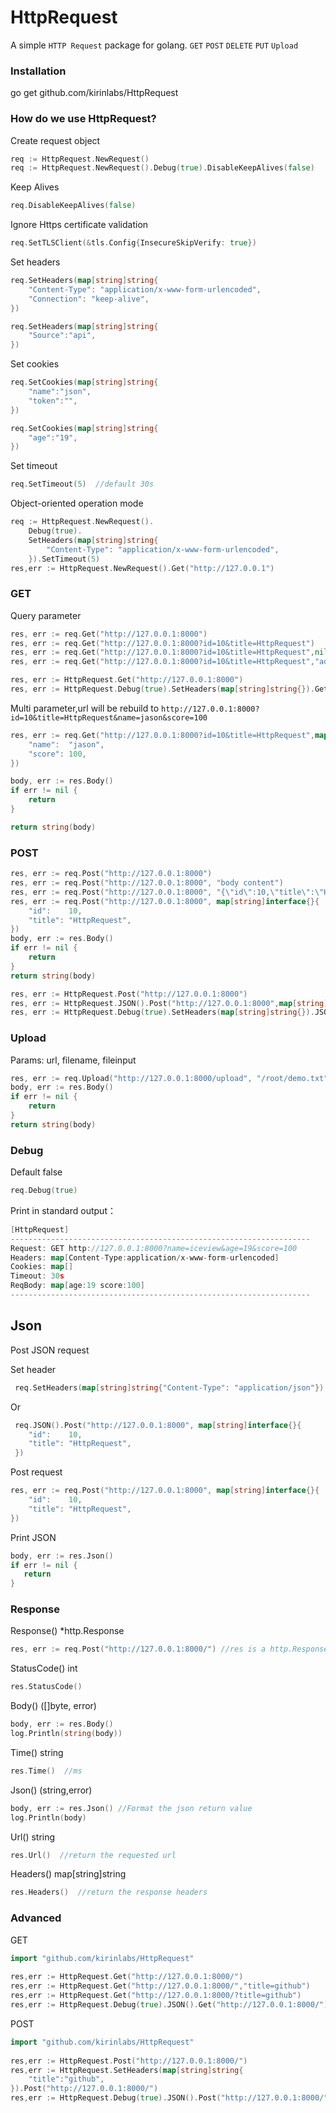 HttpRequest
=======
A simple `HTTP Request` package for golang. `GET` `POST` `DELETE` `PUT` `Upload`



### Installation
go get github.com/kirinlabs/HttpRequest


### How do we use HttpRequest?

Create request object
```go
req := HttpRequest.NewRequest()
req := HttpRequest.NewRequest().Debug(true).DisableKeepAlives(false)
```

Keep Alives
```go
req.DisableKeepAlives(false)
```

Ignore Https certificate validation
```go
req.SetTLSClient(&tls.Config{InsecureSkipVerify: true})
```

Set headers
```go
req.SetHeaders(map[string]string{
    "Content-Type": "application/x-www-form-urlencoded",
    "Connection": "keep-alive",
})

req.SetHeaders(map[string]string{
    "Source":"api",
})
```

Set cookies
```go
req.SetCookies(map[string]string{
    "name":"json",
    "token":"",
})

req.SetCookies(map[string]string{
    "age":"19",
})
```

Set timeout
```go
req.SetTimeout(5)  //default 30s
```

Object-oriented operation mode
```go
req := HttpRequest.NewRequest().
	Debug(true).
	SetHeaders(map[string]string{
	    "Content-Type": "application/x-www-form-urlencoded",
	}).SetTimeout(5)
res,err := HttpRequest.NewRequest().Get("http://127.0.0.1")
```

### GET

Query parameter
```go
res, err := req.Get("http://127.0.0.1:8000")
res, err := req.Get("http://127.0.0.1:8000?id=10&title=HttpRequest")
res, err := req.Get("http://127.0.0.1:8000?id=10&title=HttpRequest",nil)
res, err := req.Get("http://127.0.0.1:8000?id=10&title=HttpRequest","address=beijing")

res, err := HttpRequest.Get("http://127.0.0.1:8000")
res, err := HttpRequest.Debug(true).SetHeaders(map[string]string{}).Get("http://127.0.0.1:8000")
```


Multi parameter,url will be rebuild to `http://127.0.0.1:8000?id=10&title=HttpRequest&name=jason&score=100`
```go
res, err := req.Get("http://127.0.0.1:8000?id=10&title=HttpRequest",map[string]interface{}{
    "name":  "jason",
    "score": 100,
})

body, err := res.Body()
if err != nil {
    return
}

return string(body)
```


### POST

```go
res, err := req.Post("http://127.0.0.1:8000")
res, err := req.Post("http://127.0.0.1:8000", "body content")
res, err := req.Post("http://127.0.0.1:8000", "{\"id\":10,\"title\":\"HttpRequest\"}")
res, err := req.Post("http://127.0.0.1:8000", map[string]interface{}{
    "id":    10,
    "title": "HttpRequest",
})
body, err := res.Body()
if err != nil {
    return
}
return string(body)

res, err := HttpRequest.Post("http://127.0.0.1:8000")
res, err := HttpRequest.JSON().Post("http://127.0.0.1:8000",map[string]interface{}{"title":"github"})
res, err := HttpRequest.Debug(true).SetHeaders(map[string]string{}).JSON().Post("http://127.0.0.1:8000","{\"title\":\"github\"}")
```


### Upload
Params: url, filename, fileinput

```go
res, err := req.Upload("http://127.0.0.1:8000/upload", "/root/demo.txt","uploadFile")
body, err := res.Body()
if err != nil {
    return
}
return string(body)
```


### Debug
Default false

```go
req.Debug(true)
```

Print in standard output：
```go
[HttpRequest]
-------------------------------------------------------------------
Request: GET http://127.0.0.1:8000?name=iceview&age=19&score=100
Headers: map[Content-Type:application/x-www-form-urlencoded]
Cookies: map[]
Timeout: 30s
ReqBody: map[age:19 score:100]
-------------------------------------------------------------------
```


## Json
Post JSON request

Set header
```go
 req.SetHeaders(map[string]string{"Content-Type": "application/json"})
```
Or
```go
 req.JSON().Post("http://127.0.0.1:8000", map[string]interface{}{
    "id":    10,
    "title": "HttpRequest",
 })
```

Post request
```go
res, err := req.Post("http://127.0.0.1:8000", map[string]interface{}{
    "id":    10,
    "title": "HttpRequest",
})
```

Print JSON
```go
body, err := res.Json()
if err != nil {
   return
}
```

### Response

Response() *http.Response
```go
res, err := req.Post("http://127.0.0.1:8000/") //res is a http.Response object
```

StatusCode() int
```go
res.StatusCode()
```

Body() ([]byte, error)
```go
body, err := res.Body()
log.Println(string(body))
```

Time() string
```go
res.Time()  //ms
```

Json() (string,error)
```go
body, err := res.Json() //Format the json return value
log.Println(body)
```

Url() string
```go
res.Url()  //return the requested url
```

Headers() map[string]string
```go
res.Headers()  //return the response headers
```


### Advanced
GET
```go
import "github.com/kirinlabs/HttpRequest"
   
res,err := HttpRequest.Get("http://127.0.0.1:8000/")
res,err := HttpRequest.Get("http://127.0.0.1:8000/","title=github")
res,err := HttpRequest.Get("http://127.0.0.1:8000/?title=github")
res,err := HttpRequest.Debug(true).JSON().Get("http://127.0.0.1:8000/")
```

POST
```go
import "github.com/kirinlabs/HttpRequest"
   
res,err := HttpRequest.Post("http://127.0.0.1:8000/")
res,err := HttpRequest.SetHeaders(map[string]string{
	"title":"github",
}).Post("http://127.0.0.1:8000/")
res,err := HttpRequest.Debug(true).JSON().Post("http://127.0.0.1:8000/")
```
